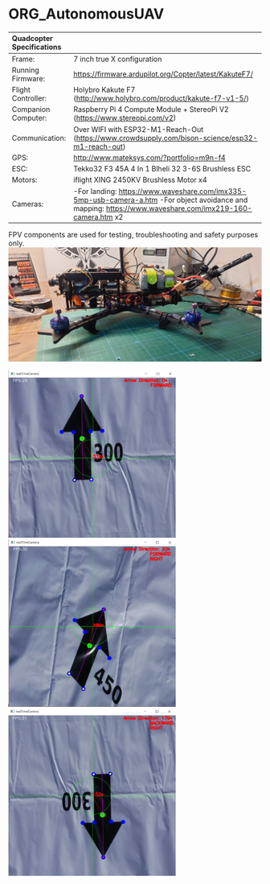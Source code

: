 # ORG_AutonomousUAV
| Quadcopter Specifications  |  | 
| :---         | :---           | 
| Frame:   | 7 inch true X configuration   | 
| Running Firmware:     | https://firmware.ardupilot.org/Copter/latest/KakuteF7/    | 
| Flight Controller:   | Holybro Kakute F7 (http://www.holybro.com/product/kakute-f7-v1-5/)  | 
| Companion Computer:    | Raspberry Pi 4 Compute Module + StereoPi V2 (https://www.stereopi.com/v2)     | 
| Communication:  | Over WIFI with ESP32-M1-Reach-Out  (https://www.crowdsupply.com/bison-science/esp32-m1-reach-out)    | 
| GPS: | http://www.mateksys.com/?portfolio=m9n-f4 |
| ESC:     | Tekko32 F3 45A 4 In 1 Blheli 32 3-6S Brushless ESC      | 
| Motors:  |  iflight XING 2450KV Brushless Motor x4     | 
| Cameras:     | -For landing: https://www.waveshare.com/imx335-5mp-usb-camera-a.htm    -For object avoidance and mapping: https://www.waveshare.com/imx219-160-camera.htm x2       | 

FPV components are used for testing, troubleshooting and safety purposes only.
![Seeker](https://github.com/solanoctua/ORG_AutonomousUAV/blob/main/Seeker.jpg?raw=true)
<p float="left">
<img src="https://github.com/solanoctua/ORG_AutonomousUAV/blob/main/ArrowDirection1.png" width="333" height="333">
<img src="https://github.com/solanoctua/ORG_AutonomousUAV/blob/main/ArrowDirection2.png" width="333" height="333">
<img src="https://github.com/solanoctua/ORG_AutonomousUAV/blob/main/ArrowDirection3.png" width="333" height="333">
</p>
